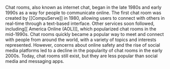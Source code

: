 Chat rooms, also known as internet chat, began in the late 1980s and early 1990s as a way for people to communicate online. The first chat room was created by [[CompuServe]] in 1980, allowing users to connect with others in real-time through a text-based interface. Other services soon followed, including[[ America Online (AOL)]], which popularized chat rooms in the mid-1990s. Chat rooms quickly became a popular way to meet and connect with people from around the world, with a variety of topics and interests represented. However, concerns about online safety and the rise of social media platforms led to a decline in the popularity of chat rooms in the early 2000s. Today, chat rooms still exist, but they are less popular than social media and messaging apps.
